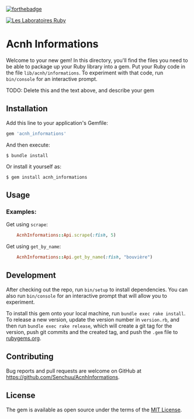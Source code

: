 
[![forthebadge](https://forthebadge.com/images/badges/made-with-ruby.svg)](https://forthebadge.com)

[![Les Laboratoires Ruby](https://invidget.switchblade.xyz/4P7XcmbDnt)](https://discord.gg/4P7XcmbDnt)
# Acnh Informations

Welcome to your new gem! In this directory, you'll find the files you need to be able to package up your Ruby library into a gem. Put your Ruby code in the file `lib/acnh/informations`. To experiment with that code, run `bin/console` for an interactive prompt.

TODO: Delete this and the text above, and describe your gem

## Installation

Add this line to your application's Gemfile:

```ruby
gem 'acnh_informations'
```

And then execute:

    $ bundle install

Or install it yourself as:

    $ gem install acnh_informations

## Usage
### Examples: 

Get using `scrape`:
```ruby
    AcnhInformations::Api.scrape(:fish, 5)
```
Get using `get_by_name`:
```ruby
    AcnhInformations::Api.get_by_name(:fish, "bouvière")
```

## Development

After checking out the repo, run `bin/setup` to install dependencies. You can also run `bin/console` for an interactive prompt that will allow you to experiment.

To install this gem onto your local machine, run `bundle exec rake install`. To release a new version, update the version number in `version.rb`, and then run `bundle exec rake release`, which will create a git tag for the version, push git commits and the created tag, and push the `.gem` file to [rubygems.org](https://rubygems.org).

## Contributing

Bug reports and pull requests are welcome on GitHub at https://github.com/Senchuu/AcnhInformations.

## License

The gem is available as open source under the terms of the [MIT License](https://opensource.org/licenses/MIT).
